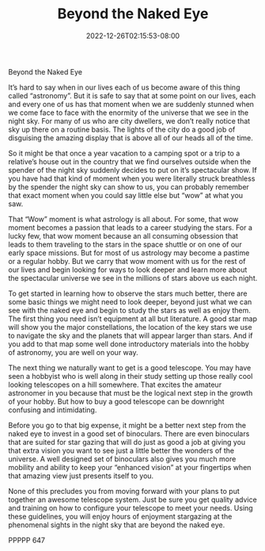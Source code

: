 ﻿---
title: "Beyond the Naked Eye"
date: 2022-12-26T02:15:53-08:00
description: "TXT Tips for Web Success"
featured_image: "/images/TXT.jpg"
tags: ["TXT"]
---

Beyond the Naked Eye

It’s hard to say when in our lives each of us become aware of this thing called “astronomy”.  But it is safe to say that at some point on our lives, each and every one of us has that moment when we are suddenly stunned when we come face to face with the enormity of the universe that we see in the night sky.  For many of us who are city dwellers, we don’t really notice that sky up there on a routine basis.  The lights of the city do a good job of disguising the amazing display that is above all of our heads all of the time.

So it might be that once a year vacation to a camping spot or a trip to a relative’s house out in the country that we find ourselves outside when the spender of the night sky suddenly decides to put on it’s spectacular show.  If you have had that kind of moment when you were literally struck breathless by the spender the night sky can show to us, you can probably remember that exact moment when you could say little else but “wow” at what you saw.

That “Wow” moment is what astrology is all about.  For some, that wow moment becomes a passion that leads to a career studying the stars.  For a lucky few, that wow moment because an all consuming obsession that leads to them traveling to the stars in the space shuttle or on one of our early space missions.  But for most of us astrology may become a pastime or a regular hobby.  But we carry that wow moment with us for the rest of our lives and begin looking for ways to look deeper and learn more about the spectacular universe we see in the millions of stars above us each night.

To get started in learning how to observe the stars much better, there are some basic things we might need to look deeper, beyond just what we can see with the naked eye and begin to study the stars as well as enjoy them.  The first thing you need isn’t equipment at all but literature.  A good star map will show you the major constellations, the location of the key stars we use to navigate the sky and the planets that will appear larger than stars.  And if you add to that map some well done introductory materials into the hobby of astronomy, you are well on your way.

The next thing we naturally want to get is a good telescope.  You may have seen a hobbyist who is well along in their study setting up those really cool looking telescopes on a hill somewhere.  That excites the amateur astronomer in you because that must be the logical next step in the growth of your hobby.  But how to buy a good telescope can be downright confusing and intimidating.

Before you go to that big expense, it might be a better next step from the naked eye to invest in a good set of binoculars.  There are even binoculars that are suited for star gazing that will do just as good a job at giving you that extra vision you want to see just a little better the wonders of the universe.  A well designed set of binoculars also gives you much more mobility and ability to keep your “enhanced vision” at your fingertips when that amazing view just presents itself to you.

None of this precludes you from moving forward with your plans to put together an awesome telescope system.  Just be sure you get quality advice and training on how to configure your telescope to meet your needs.  Using these guidelines, you will enjoy hours of enjoyment stargazing at the phenomenal sights in the night sky that are beyond the naked eye.

PPPPP 647

